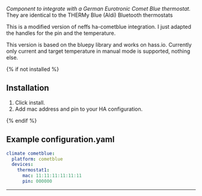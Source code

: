 
_Component to integrate with a German Eurotronic Comet Blue thermostat._
They are identical to the THERMy Blue (Aldi) Bluetooth thermostats

This is a modified version of neffs ha-cometblue integration. 
I just adapted the handles for the pin and the temperature.

This version is based on the bluepy library and works on hass.io. 
Currently only current and target temperature in manual mode is supported, nothing else. 


{% if not installed %}
## Installation

1. Click install.
1. Add mac address and pin to your HA configuration.

{% endif %}
## Example configuration.yaml

```yaml
climate cometblue:
  platform: cometblue
  devices:
    thermostat1:
      mac: 11:11:11:11:11:11
      pin: 000000
```

***

[ha-cometblue]: https://github.com/floxdeveloper/ha-cometblue

